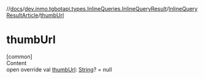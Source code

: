 //[docs](../../../index.md)/[dev.inmo.tgbotapi.types.InlineQueries.InlineQueryResult](../index.md)/[InlineQueryResultArticle](index.md)/[thumbUrl](thumb-url.md)



# thumbUrl  
[common]  
Content  
open override val [thumbUrl](thumb-url.md): [String](https://kotlinlang.org/api/latest/jvm/stdlib/kotlin/-string/index.html)? = null  



